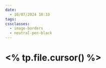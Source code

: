 ```yaml
---
date:
  - 10/07/2024 10:33
tags: 
cssclasses:
  - image-borders
  - neutral-pen-black
---
```

# <% tp.file.cursor() %>